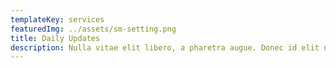 ```yaml
---
templateKey: services
featuredImg: ../assets/sm-setting.png
title: Daily Updates
description: Nulla vitae elit libero, a pharetra augue. Donec id elit non mi porta gravida at eget metus. Cras justo odio donec elit.
---
```

